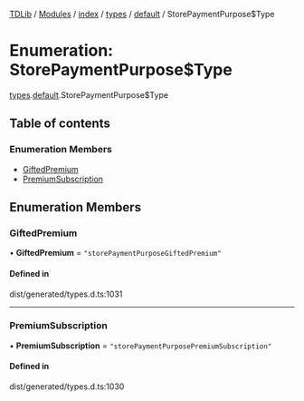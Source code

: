 [TDLib](../README.md) / [Modules](../modules.md) / [index](../modules/index.md) / [types](../modules/index.types.md) / [default](../modules/index.types.default.md) / StorePaymentPurpose$Type

# Enumeration: StorePaymentPurpose$Type

[types](../modules/index.types.md).[default](../modules/index.types.default.md).StorePaymentPurpose$Type

## Table of contents

### Enumeration Members

- [GiftedPremium](index.types.default.StorePaymentPurpose_Type.md#giftedpremium)
- [PremiumSubscription](index.types.default.StorePaymentPurpose_Type.md#premiumsubscription)

## Enumeration Members

### GiftedPremium

• **GiftedPremium** = ``"storePaymentPurposeGiftedPremium"``

#### Defined in

dist/generated/types.d.ts:1031

___

### PremiumSubscription

• **PremiumSubscription** = ``"storePaymentPurposePremiumSubscription"``

#### Defined in

dist/generated/types.d.ts:1030
